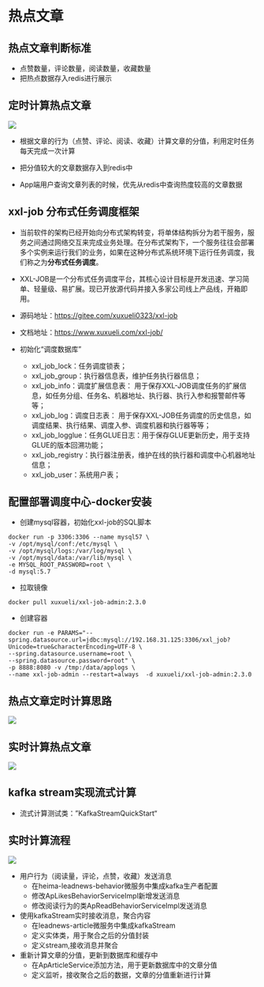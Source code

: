 # 热点文章

## 热点文章判断标准
- 点赞数量，评论数量，阅读数量，收藏数量
- 把热点数据存入redis进行展示

## 定时计算热点文章
![](/resources/热点文章定时计算.png)

- 根据文章的行为（点赞、评论、阅读、收藏）计算文章的分值，利用定时任务每天完成一次计算

- 把分值较大的文章数据存入到redis中

- App端用户查询文章列表的时候，优先从redis中查询热度较高的文章数据

## xxl-job 分布式任务调度框架

- 当前软件的架构已经开始向分布式架构转变，将单体结构拆分为若干服务，服务之间通过网络交互来完成业务处理。在分布式架构下，一个服务往往会部署多个实例来运行我们的业务，如果在这种分布式系统环境下运行任务调度，我们称之为**分布式任务调度**。

- XXL-JOB是一个分布式任务调度平台，其核心设计目标是开发迅速、学习简单、轻量级、易扩展。现已开放源代码并接入多家公司线上产品线，开箱即用。

- 源码地址：https://gitee.com/xuxueli0323/xxl-job

- 文档地址：https://www.xuxueli.com/xxl-job/

- 初始化“调度数据库”
    - xxl_job_lock：任务调度锁表；
    - xxl_job_group：执行器信息表，维护任务执行器信息；
    - xxl_job_info：调度扩展信息表： 用于保存XXL-JOB调度任务的扩展信息，如任务分组、任务名、机器地址、执行器、执行入参和报警邮件等等；
    - xxl_job_log：调度日志表： 用于保存XXL-JOB任务调度的历史信息，如调度结果、执行结果、调度入参、调度机器和执行器等等；
    - xxl_job_logglue：任务GLUE日志：用于保存GLUE更新历史，用于支持GLUE的版本回溯功能；
    - xxl_job_registry：执行器注册表，维护在线的执行器和调度中心机器地址信息；
    - xxl_job_user：系统用户表；

## 配置部署调度中心-docker安装
- 创建mysql容器，初始化xxl-job的SQL脚本

```shell
docker run -p 3306:3306 --name mysql57 \
-v /opt/mysql/conf:/etc/mysql \
-v /opt/mysql/logs:/var/log/mysql \
-v /opt/mysql/data:/var/lib/mysql \
-e MYSQL_ROOT_PASSWORD=root \
-d mysql:5.7
```

- 拉取镜像

```shell
docker pull xuxueli/xxl-job-admin:2.3.0
```
- 创建容器

```shell
docker run -e PARAMS="--spring.datasource.url=jdbc:mysql://192.168.31.125:3306/xxl_job?Unicode=true&characterEncoding=UTF-8 \
--spring.datasource.username=root \
--spring.datasource.password=root" \
-p 8888:8080 -v /tmp:/data/applogs \
--name xxl-job-admin --restart=always  -d xuxueli/xxl-job-admin:2.3.0
```

## 热点文章定时计算思路
![](/resources/分值计算.png)

## 实时计算热点文章
![](/resources/实时计算.png)

## kafka stream实现流式计算

* 流式计算测试类：”KafkaStreamQuickStart“

## 实时计算流程
![](/resources/实时计算流程图.png)

- 用户行为（阅读量，评论，点赞，收藏）发送消息
    - 在heima-leadnews-behavior微服务中集成kafka生产者配置
    - 修改ApLikesBehaviorServiceImpl新增发送消息
    - 修改阅读行为的类ApReadBehaviorServiceImpl发送消息
- 使用kafkaStream实时接收消息，聚合内容
    - 在leadnews-article微服务中集成kafkaStream
    - 定义实体类，用于聚合之后的分值封装
    - 定义stream,接收消息并聚合
- 重新计算文章的分值，更新到数据库和缓存中
    - 在ApArticleService添加方法，用于更新数据库中的文章分值
    - 定义监听，接收聚合之后的数据，文章的分值重新进行计算